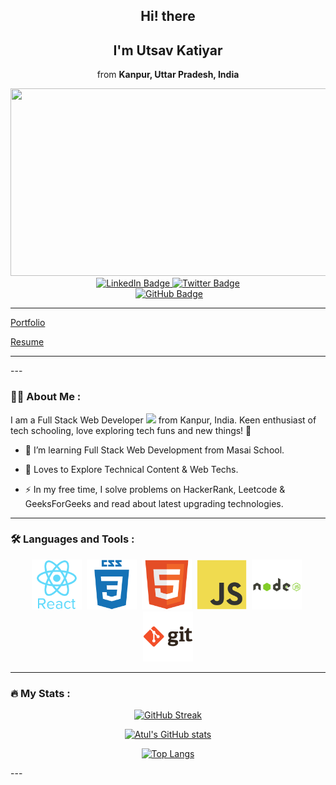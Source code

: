  <h2 color="blue" align="center">
    Hi! there </h2>

   <h2 color="blue" align="center"> I'm Utsav Katiyar</h2>
   <p color="blue" align="center">from <b>Kanpur, Uttar Pradesh, India</b></p>

<div id="header" align="center">
 <div align="center">
  <img src="https://media.giphy.com/media/dWesBcTLavkZuG35MI/giphy.gif" width="600" height="300"/>
</div>

  <div id="badges">
    <a href="https://www.linkedin.com/in/utsav-katiyar-27635417a/">
      <img src="https://img.shields.io/badge/LinkedIn-blue?style=for-the-badge&logo=linkedin&logoColor=white" alt="LinkedIn Badge"/>
    </a>
    <a href="https://twitter.com/utsav_katiyar">
      <img src="https://img.shields.io/badge/Twitter-blue?style=for-the-badge&logo=twitter&logoColor=white" alt="Twitter Badge"/>
    </a>
  </div>
  <img src="https://komarev.com/ghpvc/?username=utsavkatiyar34&style=flat-square&color=blue" alt=""/>
<a href="https://github.com/utsavkatiyar34?tab=followers"><img src="https://img.shields.io/github/followers/utsavkatiyar34?label=Followers&style=social" alt="GitHub Badge"></a>

</div>
<hr>
<a href="https://myportfolio-utsav-katiyar.netlify.app/" target="blank"> <p>Portfolio</p></a>
<a href="https://drive.google.com/file/d/1vKQS1jeamcg00d9Ha0qX-KQAaL42z788/view?usp=sharing/" target="blank"> <p>Resume</p></a>
<hr>
---

### :man_technologist: About Me :
I am a Full Stack Web Developer <img src="https://media.giphy.com/media/WUlplcMpOCEmTGBtBW/giphy.gif" width="30"> from Kanpur, India. Keen enthusiast of tech schooling, love exploring tech funs and new things! 👀
- :telescope: I’m learning Full Stack Web Development from Masai School.

- :seedling: Loves to Explore Technical Content & Web Techs.

- :zap: In my free time, I solve problems on HackerRank, Leetcode & GeeksForGeeks and read about latest upgrading technologies.


---

### :hammer_and_wrench: Languages and Tools :
<div align="center">
<div>
  <img src="https://github.com/devicons/devicon/blob/master/icons/react/react-original-wordmark.svg" title="React" alt="React" width="80" height="80"/>&nbsp;
  <!--<img src="https://github.com/devicons/devicon/blob/master/icons/redux/redux-original.svg" title="Redux" alt="Redux " width="40" height="40"/>&nbsp;-->
  <img src="https://github.com/devicons/devicon/blob/master/icons/css3/css3-plain-wordmark.svg"  title="CSS3" alt="CSS" width="80" height="80"/>&nbsp;
  <img src="https://github.com/devicons/devicon/blob/master/icons/html5/html5-original.svg" title="HTML5" alt="HTML" width="80" height="80"/>&nbsp;
  <img src="https://github.com/devicons/devicon/blob/master/icons/javascript/javascript-original.svg" title="JavaScript" alt="JavaScript" width="80" height="80"/>&nbsp;
  <!--<img src="https://github.com/devicons/devicon/blob/master/icons/firebase/firebase-plain-wordmark.svg" title="Firebase" alt="Firebase" width="40" height="40"/>&nbsp;-->
<!--<img src="https://github.com/devicons/devicon/blob/master/icons/mysql/mysql-original-wordmark.svg" title="MySQL"  alt="MySQL" width="80" height="80"/>&nbsp; -->
  <img src="https://github.com/devicons/devicon/blob/master/icons/nodejs/nodejs-original-wordmark.svg" title="NodeJS" alt="NodeJS" width="80" height="80"/>&nbsp;
<!--   <img src="https://github.com/devicons/devicon/blob/master/icons/java/java-original-wordmark.svg" title="Java" alt="Java" width="80" height="80"/>&nbsp; -->
  <img src="https://github.com/devicons/devicon/blob/master/icons/git/git-original-wordmark.svg" title="Git" **alt="Git" width="80" height="80"/>
</div>
</div>

---

### :fire: My Stats :
<div align="center">

[![GitHub Streak](http://github-readme-streak-stats.herokuapp.com?user=utsavkatiyar34&theme=radical&background=000000)](https://github.com/utsavkatiyar34)

[![Atul's GitHub stats](https://github-readme-stats.vercel.app/api?username=utsavkatiyar34&theme=radical)](https://github.com/utsavkatiyar34)

[![Top Langs](https://github-readme-stats.vercel.app/api/top-langs/?username=utsavkatiyar34&layout=compact&theme=radical)](https://github.com/utsavkatiyar34)
</div>
---
